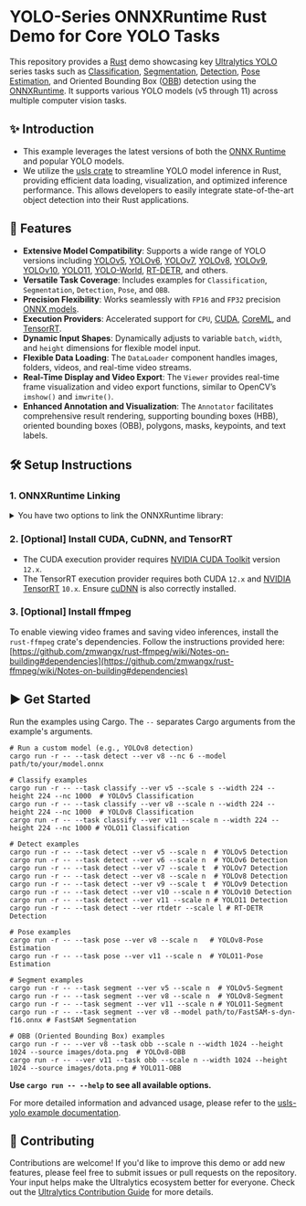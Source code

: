 # YOLO-Series ONNXRuntime Rust Demo for Core YOLO Tasks

This repository provides a [Rust](https://www.rust-lang.org/) demo showcasing key [Ultralytics YOLO](https://docs.ultralytics.com/) series tasks such as [Classification](https://docs.ultralytics.com/tasks/classify/), [Segmentation](https://docs.ultralytics.com/tasks/segment/), [Detection](https://docs.ultralytics.com/tasks/detect/), [Pose Estimation](https://docs.ultralytics.com/tasks/pose/), and Oriented Bounding Box ([OBB](https://docs.ultralytics.com/tasks/obb/)) detection using the [ONNXRuntime](https://github.com/microsoft/onnxruntime). It supports various YOLO models (v5 through 11) across multiple computer vision tasks.

## ✨ Introduction

- This example leverages the latest versions of both the [ONNX Runtime](https://onnxruntime.ai/) and popular YOLO models.
- We utilize the [usls crate](https://github.com/jamjamjon/usls/tree/main) to streamline YOLO model inference in Rust, providing efficient data loading, visualization, and optimized inference performance. This allows developers to easily integrate state-of-the-art object detection into their Rust applications.

## 🚀 Features

- **Extensive Model Compatibility**: Supports a wide range of YOLO versions including [YOLOv5](https://docs.ultralytics.com/models/yolov5/), [YOLOv6](https://docs.ultralytics.com/models/yolov6/), [YOLOv7](https://docs.ultralytics.com/models/yolov7/), [YOLOv8](https://docs.ultralytics.com/models/yolov8/), [YOLOv9](https://docs.ultralytics.com/models/yolov9/), [YOLOv10](https://docs.ultralytics.com/models/yolov10/), [YOLO11](https://docs.ultralytics.com/models/yolo11/), [YOLO-World](https://docs.ultralytics.com/models/yolo-world/), [RT-DETR](https://docs.ultralytics.com/models/rtdetr/), and others.
- **Versatile Task Coverage**: Includes examples for `Classification`, `Segmentation`, `Detection`, `Pose`, and `OBB`.
- **Precision Flexibility**: Works seamlessly with `FP16` and `FP32` precision [ONNX models](https://docs.ultralytics.com/integrations/onnx/).
- **Execution Providers**: Accelerated support for `CPU`, [CUDA](https://developer.nvidia.com/cuda-toolkit), [CoreML](https://developer.apple.com/documentation/coreml), and [TensorRT](https://docs.ultralytics.com/integrations/tensorrt/).
- **Dynamic Input Shapes**: Dynamically adjusts to variable `batch`, `width`, and `height` dimensions for flexible model input.
- **Flexible Data Loading**: The `DataLoader` component handles images, folders, videos, and real-time video streams.
- **Real-Time Display and Video Export**: The `Viewer` provides real-time frame visualization and video export functions, similar to OpenCV’s `imshow()` and `imwrite()`.
- **Enhanced Annotation and Visualization**: The `Annotator` facilitates comprehensive result rendering, supporting bounding boxes (HBB), oriented bounding boxes (OBB), polygons, masks, keypoints, and text labels.

## 🛠️ Setup Instructions

### 1. ONNXRuntime Linking

<details>
<summary>You have two options to link the ONNXRuntime library:</summary>

- **Option 1: Manual Linking**
  - For detailed setup instructions, consult the [ONNX Runtime linking documentation](https://ort.pyke.io/setup/linking).
  - **Linux or macOS**:
    1. Download the appropriate ONNX Runtime package from the official [Releases page](https://github.com/microsoft/onnxruntime/releases).
    2. Set up the library path by exporting the `ORT_DYLIB_PATH` environment variable, pointing to the downloaded library file:
       ```shell
       # Example path, replace with your actual path
       export ORT_DYLIB_PATH=/path/to/onnxruntime/lib/libonnxruntime.so.1.19.0
       ```

- **Option 2: Automatic Download**
  - Use the `--features auto` flag with Cargo to let the build script handle downloading the library automatically:
    ```shell
    cargo run -r --example yolo --features auto
    ```

</details>

### 2. \[Optional\] Install CUDA, CuDNN, and TensorRT

- The CUDA execution provider requires [NVIDIA CUDA Toolkit](https://developer.nvidia.com/cuda-toolkit) version `12.x`.
- The TensorRT execution provider requires both CUDA `12.x` and [NVIDIA TensorRT](https://developer.nvidia.com/tensorrt) `10.x`. Ensure [cuDNN](https://developer.nvidia.com/cudnn) is also correctly installed.

### 3. \[Optional\] Install ffmpeg

To enable viewing video frames and saving video inferences, install the `rust-ffmpeg` crate's dependencies. Follow the instructions provided here:
[https://github.com/zmwangx/rust-ffmpeg/wiki/Notes-on-building#dependencies](https://github.com/zmwangx/rust-ffmpeg/wiki/Notes-on-building#dependencies)

## ▶️ Get Started

Run the examples using Cargo. The `--` separates Cargo arguments from the example's arguments.

```Shell
# Run a custom model (e.g., YOLOv8 detection)
cargo run -r -- --task detect --ver v8 --nc 6 --model path/to/your/model.onnx

# Classify examples
cargo run -r -- --task classify --ver v5 --scale s --width 224 --height 224 --nc 1000  # YOLOv5 Classification
cargo run -r -- --task classify --ver v8 --scale n --width 224 --height 224 --nc 1000  # YOLOv8 Classification
cargo run -r -- --task classify --ver v11 --scale n --width 224 --height 224 --nc 1000 # YOLO11 Classification

# Detect examples
cargo run -r -- --task detect --ver v5 --scale n  # YOLOv5 Detection
cargo run -r -- --task detect --ver v6 --scale n  # YOLOv6 Detection
cargo run -r -- --task detect --ver v7 --scale t  # YOLOv7 Detection
cargo run -r -- --task detect --ver v8 --scale n  # YOLOv8 Detection
cargo run -r -- --task detect --ver v9 --scale t  # YOLOv9 Detection
cargo run -r -- --task detect --ver v10 --scale n # YOLOv10 Detection
cargo run -r -- --task detect --ver v11 --scale n # YOLO11 Detection
cargo run -r -- --task detect --ver rtdetr --scale l # RT-DETR Detection

# Pose examples
cargo run -r -- --task pose --ver v8 --scale n   # YOLOv8-Pose Estimation
cargo run -r -- --task pose --ver v11 --scale n  # YOLO11-Pose Estimation

# Segment examples
cargo run -r -- --task segment --ver v5 --scale n  # YOLOv5-Segment
cargo run -r -- --task segment --ver v8 --scale n  # YOLOv8-Segment
cargo run -r -- --task segment --ver v11 --scale n # YOLO11-Segment
cargo run -r -- --task segment --ver v8 --model path/to/FastSAM-s-dyn-f16.onnx # FastSAM Segmentation

# OBB (Oriented Bounding Box) examples
cargo run -r -- --ver v8 --task obb --scale n --width 1024 --height 1024 --source images/dota.png  # YOLOv8-OBB
cargo run -r -- --ver v11 --task obb --scale n --width 1024 --height 1024 --source images/dota.png # YOLO11-OBB
```

**Use `cargo run -- --help` to see all available options.**

For more detailed information and advanced usage, please refer to the [usls-yolo example documentation](https://github.com/jamjamjon/usls/tree/main/examples/yolo).

## 🤝 Contributing

Contributions are welcome! If you'd like to improve this demo or add new features, please feel free to submit issues or pull requests on the repository. Your input helps make the Ultralytics ecosystem better for everyone. Check out the [Ultralytics Contribution Guide](https://docs.ultralytics.com/help/contributing/) for more details.
